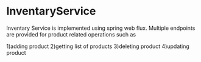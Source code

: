 # InventaryService

Inventary Service is implemented using spring web flux.
Multiple endpoints are provided for product related operations such as 

1)adding product 
2)getting list of products
3)deleting product
4)updating product
